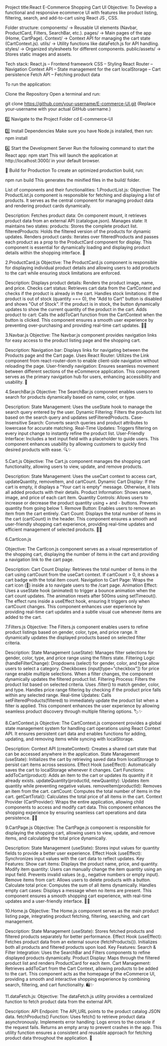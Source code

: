 Project title:React E-Commerce Shopping Cart UI
Objective: To Develop a functional and responsive ecommerce UI with features like product
listing, filtering, search, and add-to-cart using React JS , CSS.

Folder structure:
components/ → Reusable UI elements (Navbar, ProductCard, Filters, SearchBar, etc.).
pages/ → Main pages of the app (Home, CartPage).
Context/ → Context API for managing the cart state (CartContext.js).
utils/ → Utility functions like dataFetch.js for API handling.
styles/ → Organized stylesheets for different components.
public/assets/ → Stores static images and assets.

Tech stack:
React.js – Frontend framework
CSS – Styling
React Router – Navigation
Context API – State management for the cart
localStorage – Cart persistence
Fetch API – Fetching product data

To run the application:

 Clone the Repository
Open a terminal and run:


git clone https://github.com/your-username/E-commerce-UI.git
(Replace your-username with your actual GitHub username.)

2️⃣ Navigate to the Project Folder
cd E-commerce-UI

3️⃣ Install Dependencies
Make sure you have Node.js installed, then run:
npm install

4️⃣ Start the Development Server
Run the following command to start the React app:
npm start
This will launch the application at http://localhost:3000/ in your default browser.

🔧 Build for Production
To create an optimized production build, run:

npm run build
This generates the minified files in the build/ folder.



List of components and their functionalities:
1.ProductList.js:
Objective:
The ProductList.js component is responsible for fetching and displaying a list of products. It serves as the central component for managing product data and rendering product cards dynamically.

Description:
Fetches product data: On component mount, it retrieves product data from an external API (catalogue.json).
Manages state: It maintains two states:
products: Stores the complete product list.
filteredProducts: Holds the filtered version of the products for dynamic updates.
Renders product cards: Iterates over filteredProducts and passes each product as a prop to the ProductCard component for display.
This component is essential for dynamically loading and displaying product details within the shopping interface. 🚀


2.ProductCard.js
Objective:
The ProductCard.js component is responsible for displaying individual product details and allowing users to add products to the cart while ensuring stock limitations are enforced.

Description:
Displays product details: Renders the product image, name, and price.
Checks cart status: Retrieves cart data from the CartContext and checks if the product is already in the cart.
Handles stock limitations:
If the product is out of stock (quantity === 0), the "Add to Cart" button is disabled and shows "Out of Stock".
If the product is in stock, the button dynamically updates to show the current quantity of the product in the cart.
Adds product to cart: Calls the addToCart function from the CartContext when the button is clicked.
This component ensures a smooth user experience by preventing over-purchasing and providing real-time cart updates. 🛒✨

3.Navbar.js
Objective:
The Navbar.js component provides navigation links for easy access to the product listing page and the shopping cart.

Description:
Navigation bar: Displays links for navigating between the Products page and the Cart page.
Uses React Router: Utilizes the Link component from react-router-dom to enable client-side navigation without reloading the page.
User-friendly navigation: Ensures seamless movement between different sections of the eCommerce application.
This component serves as the primary navigation hub for users, enhancing accessibility and usability. 🚀


4.SearchBar.js
Objective:
The SearchBar.js component enables users to search for products dynamically based on name, color, or type.

Description:
State Management: Uses the useState hook to manage the search query entered by the user.
Dynamic Filtering: Filters the products list based on the search query and updates setFilteredProducts.
Case-Insensitive Search: Converts search queries and product attributes to lowercase for accurate matching.
Real-Time Updates: Triggers filtering on every input change to instantly refine the product list.
User-Friendly Interface: Includes a text input field with a placeholder to guide users.
This component enhances usability by allowing customers to quickly find desired products with ease. 🔍✨


5.Cart.js
Objective:
The Cart.js component manages the shopping cart functionality, allowing users to view, update, and remove products.

Description:
State Management: Uses the useCart context to access cart, updateQuantity, removeItem, and cartCount.
Dynamic Cart Display:
If the cart is empty, it displays a "Your cart is empty" message.
Otherwise, it lists all added products with their details.
Product Information: Shows name, image, and price of each cart item.
Quantity Controls:
Allows users to increase or decrease the product quantity using + and - buttons.
Prevents quantity from going below 1.
Remove Button: Enables users to remove an item from the cart entirely.
Cart Count: Displays the total number of items in the cart (cartCount) in the header.
This component ensures a smooth and user-friendly shopping cart experience, providing real-time updates and efficient management of selected products. 🛒✨


6.CartIcon.js


Objective:
The CartIcon.js component serves as a visual representation of the shopping cart, displaying the number of items in the cart and providing a navigation link to the cart page.

Description:
Cart Count Display:
Retrieves the total number of items in the cart using cartCount from the useCart context.
If cartCount > 0, it shows a cart badge with the total item count.
Navigation to Cart Page:
Wraps the cart icon (🛒) inside a <Link> to navigate users to the /cart page.
Animation Effect:
Uses a useState hook (animated) to trigger a bounce animation when the cart count updates.
The animation resets after 500ms using setTimeout().
The effect runs inside a useEffect hook, ensuring it triggers only when cartCount changes.
This component enhances user experience by providing real-time cart updates and a subtle visual cue whenever items are added to the cart. 


7.Filters.js
Objective:
The Filters.js component enables users to refine product listings based on gender, color, type, and price range. It dynamically updates the displayed products based on selected filter criteria.

Description:
State Management (useState):
Manages filter selections for gender, color, type, and price range using the filters state.
Filtering Logic (handleFilterChange):
Dropdowns (select) for gender, color, and type allow users to select a category.
Checkboxes (input[type="checkbox"]) for price range enable multiple selections.
When a filter changes, the component dynamically updates the filtered product list.
Filtering Process:
Filters the product list based on selected criteria.
Uses .filter() to match gender, color, and type.
Handles price range filtering by checking if the product price falls within any selected range.
Real-time Updates:
Calls setFilteredProducts(filtered) to immediately update the product list when a filter is applied.
This component enhances the user experience by allowing seamless product discovery through multiple filtering options. 🏷️✨



8.CartContext.js
Objective:
The CartContext.js component provides a global state management system for handling cart operations using React Context API. It ensures persistent cart data and enables functions for adding, updating, and removing items while syncing with localStorage.

Description:
Context API (createContext):
Creates a shared cart state that can be accessed anywhere in the application.
State Management (useState):
Initializes the cart by retrieving saved data from localStorage to persist cart items across sessions.
Effect Hook (useEffect):
Automatically saves the cart to localStorage whenever it changes.
Cart Functions:
addToCart(product): Adds an item to the cart or updates its quantity if it already exists.
updateQuantity(productId, newQuantity): Updates item quantity while preventing negative values.
removeItem(productId): Removes an item from the cart.
cartCount: Computes the total number of items in the cart.
getCartTotal(): Calculates the total price of all items in the cart.
Context Provider (CartProvider):
Wraps the entire application, allowing child components to access and modify cart data.
This component enhances the shopping experience by ensuring seamless cart operations and data persistence. 🛒✨


9.CartPage.js
Objective:
The CartPage.js component is responsible for displaying the shopping cart, allowing users to view, update, and remove items, and calculating the total price dynamically.

Description:
State Management (useState):
Stores input values for quantity fields to provide a better user experience.
Effect Hook (useEffect):
Synchronizes input values with the cart data to reflect updates.
Key Features:
Show cart items: Displays the product name, price, and quantity.
Modify item quantity:
Users can manually change the item quantity using an input field.
Prevents invalid values (e.g., negative numbers or empty input).
Remove items from cart: Allows users to delete products with a button.
Calculate total price: Computes the sum of all items dynamically.
Handles empty cart cases: Displays a message when no items are present.
This component ensures a smooth shopping cart experience, with real-time updates and a user-friendly interface. 🛒✨

10.Home.js
Objective:
The Home.js component serves as the main product listing page, integrating product fetching, filtering, searching, and cart management.

Description:
State Management (useState):
Stores fetched products and filtered products separately for better performance.
Effect Hook (useEffect):
Fetches product data from an external source (fetchProducts()).
Initializes both all products and filtered products upon load.
Key Features:
Search & Filter Integration:
Uses the SearchBar and Filters components to refine displayed products dynamically.
Product Display:
Maps through the filtered product list and renders ProductCard for each item.
Cart Management:
Retrieves addToCart from the Cart Context, allowing products to be added to the cart.
This component acts as the homepage of the eCommerce UI, providing a smooth and interactive shopping experience by combining search, filtering, and cart functionality. 🛍️✨



11.dataFetch.js:
Objective:
The dataFetch.js utility provides a centralized function to fetch product data from the external API.

Description:
API Endpoint:
The API_URL points to the product catalog JSON data.
fetchProducts() Function:
Uses fetch() to retrieve product data asynchronously.
Implements error handling:
Logs errors to the console if the request fails.
Returns an empty array to prevent crashes in the app.
This utility function ensures a consistent and reusable approach for fetching product data throughout the application. 🚀














